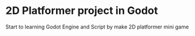 # 2D Platformer project in Godot

Start to learning Godot Engine and Script by make 2D platformer mini game
